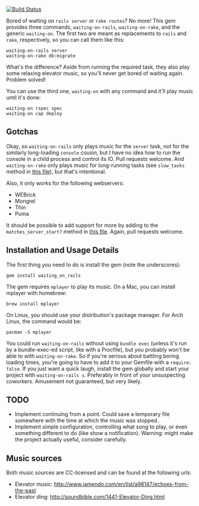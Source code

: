 [![Build Status](https://travis-ci.org/AndrewRadev/waiting-on-rails.png)](https://travis-ci.org/AndrewRadev/waiting-on-rails)

Bored of waiting on `rails server` or `rake routes`? No more! This gem provides three commands, `waiting-on-rails`, `waiting-on-rake`, and the generic `waiting-on`. The first two are meant as replacements to `rails` and `rake`, respectively, so you can call them like this:

    waiting-on-rails server
    waiting-on-rake db:migrate

What's the difference? Aside from running the required task, they also play some relaxing elevator music, so you'll never get bored of waiting again. Problem solved!

You can use the third one, `waiting-on` with any command and it'll play music until it's done:

    waiting-on rspec spec
    waiting-on cap deploy

## Gotchas

Okay, so `waiting-on-rails` only plays music for the `server` task, not for the similarly long-loading `console` cousin, but I have no idea how to run the console in a child process and control its IO. Pull requests welcome. And `waiting-on-rake` only plays music for long-running tasks (see `slow_tasks` method in [this file](https://github.com/AndrewRadev/waiting-on-rails/blob/master/lib/waiting_on_rails/rake.rb)), but that's intentional.

Also, it only works for the following webservers:

  - WEBrick
  - Mongrel
  - Thin
  - Puma

It should be possible to add support for more by adding to the `matches_server_start?` method in [this file](https://github.com/AndrewRadev/waiting-on-rails/blob/master/lib/waiting_on_rails/rails.rb). Again, pull requests welcome.

## Installation and Usage Details

The first thing you need to do is install the gem (note the underscores):

    gem install waiting_on_rails

The gem requires `mplayer` to play its music. On a Mac, you can install mplayer with homebrew:

    brew install mplayer

On Linux, you should use your distribution's package manager. For Arch Linux, the command would be:

    pacman -S mplayer

You could run `waiting-on-rails` without using `bundle exec` (unless it's run by a bundle-exec-ed script, like with a Procfile), but you probably won't be able to with `waiting-on-rake`. So if you're serious about battling boring loading times, you're going to have to add it to your Gemfile with a `require: false`. If you just want a quick laugh, install the gem globally and start your project with `waiting-on-rails s`. Preferably in front of your unsuspecting coworkers. Amusement not guaranteed, but very likely.

## TODO

  - Implement continuing from a point. Could save a temporary file somewhere with the time at which the music was stopped.
  - Implement simple configuration, controlling what song to play, or even something different to do (like show a notification). Warning: might make the project actually useful, consider carefully.

## Music sources

Both music sources are CC-licensed and can be found at the following urls:

  - Elevator music: http://www.jamendo.com/en/list/a98147/echoes-from-the-past
  - Elevator ding: http://soundbible.com/1441-Elevator-Ding.html
